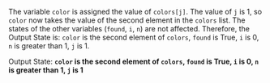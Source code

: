 The variable `color` is assigned the value of `colors[j]`. The value of `j` is 1, so `color` now takes the value of the second element in the `colors` list. The states of the other variables (`found`, `i`, `n`) are not affected. Therefore, the Output State is: `color` is the second element of `colors`, `found` is True, `i` is 0, `n` is greater than 1, `j` is 1.

Output State: **`color` is the second element of `colors`, `found` is True, `i` is 0, `n` is greater than 1, `j` is 1**